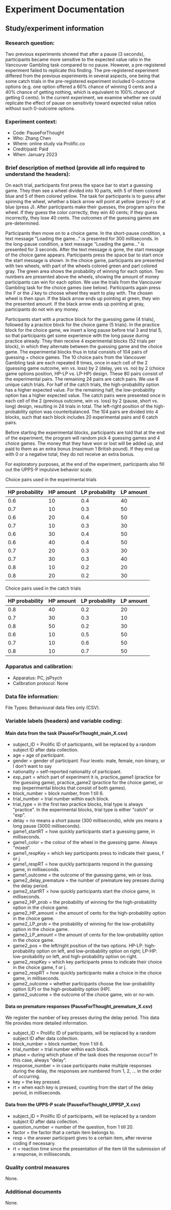 # Experiment Documentation

## Study/experiment information

### Research question:

Two previous experiments showed that after a pause (3 seconds), participants became more sensitive to the expected value ratio in the Vancouver Gambling task compared to no pause. However, a pre-registered experiment failed to replicate this finding. The pre-registered experiment differed from the previous experiments in several aspects, one being that some catch trials in the pre-registered experiment included 0-outcome options (e.g. one option offered a 60% chance of winning 0 cents and a 40% chance of getting nothing, which is equivalent to 100% chance of getting 0 cents). In the current experiment, we examine whether we could replicate the effect of pause on sensitivity toward expected value ratios without such 0-outcome options.

### Experiment context:

-	Code: PauseForThought
-	Who: Zhang Chen
-	Where: online study via Prolific.co
-	Credit/paid: Paid
-	When: January 2023

### Brief description of method (provide all info required to understand the headers):

On each trial, participants first press the space bar to start a guessing game. They then see a wheel divided into 10 parts, with 5 of them colored blue and 5 of them colored yellow. The task for participants is to guess after spinning the wheel, whether a black arrow will point at yellow (press F) or at blue (press J). After participants make their guesses, the program spins the wheel. If they guess the color correctly, they win 40 cents; if they guess incorrectly, they lose 40 cents. The outcomes of the guessing games are pre-determined.

Participants then move on to a choice game. In the short-pause condition, a text message "Loading the game..." is presented for 300 milliseconds. In the long-pause condition, a text message "Loading the game..." is presented for 3 seconds. After the text message is gone, the start message of the choice game appears. Participants press the space bar to start once the start message is shown. In the choice game, participants are presented with two wheels, with part of the wheels colored green and part colored gray. The green area shows the probability of winning for each option. Two numbers are presented above the wheels, showing the amount of money participants can win for each option. We use the trials from the Vancouver Gambling task for the choice games (see below). Participants again press the F or the J key to choose wheel they want to play with. The chosen wheel is then spun. If the black arrow ends up pointing at green, they win the presented amount. If the black arrow ends up pointing at gray, participants do not win any money.

Participants start with a practice block for the guessing game (4 trials), followed by a practice block for the choice game (5 trials). In the practice block for the choice game, we insert a long pause before trial 3 and trial 5, so that participants get some experience with the long pause during practice already. They then receive 4 experimental blocks (52 trials per block), in which they alternate between the guessing game and the choice game. The experimental blocks thus in total consists of 104 pairs of guessing + choice games. The 10 choice pairs from the Vancouver Gambling task are each repeated 8 times, once in each cell of the 2 (guessing game outcome, win vs. loss) by 2 (delay, yes vs. no) by 2 (choice game options position, HP-LP vs. LP-HP) design. These 80 pairs consist of the experimental pairs. The remaining 24 pairs are catch pairs. We use 6 unique catch trials. For half of the catch trials, the high-probability option has a higher expected value. For the remaining half, the low-probability option has a higher expected value. The catch pairs were presented once in each cell of the 2 (previous outcome, win vs. loss) by 2 (pause, short vs. long) design, resulting in 24 trials in total. The left-right position of the high-probability option was counterbalanced. The 104 pairs are divided into 4 blocks, such that each block includes 20 experimental pairs and 6 catch pairs.

Before starting the experimental blocks, participants are told that at the end of the experiment, the program will random pick 4 guessing games and 4 choice games. The money that they have won or lost will be added up, and paid to them as an extra bonus (maximum 1 British pound). If they end up with 0 or a negative total, they do not receive an extra bonus.

For exploratory purposes, at the end of the experiment, participants also fill out the UPPS-P impulsive behavior scale.

Choice pairs used in the experimental trials

| HP probability | HP amount | LP probability | LP amount |
|----------------|-----------|----------------|-----------|
| 0.6            | 10        | 0.4            | 40        |
| 0.7            | 10        | 0.3            | 50        |
| 0.6            | 20        | 0.4            | 50        |
| 0.7            | 10        | 0.3            | 30        |
| 0.6            | 30        | 0.4            | 50        |
| 0.6            | 40        | 0.4            | 50        |
| 0.7            | 20        | 0.3            | 30        |
| 0.7            | 30        | 0.3            | 40        |
| 0.8            | 10        | 0.2            | 20        |
| 0.8            | 20        | 0.2            | 30        |


Choice pairs used in the catch trials

| HP probability | HP amount | LP probability | LP amount |
|----------------|-----------|----------------|-----------|
| 0.8            | 40        | 0.2            | 20        |
| 0.7            | 30        | 0.3            | 10        |
| 0.8            | 50        | 0.2            | 30        |
| 0.6            | 10        | 0.5            | 50        |
| 0.7            | 10        | 0.6            | 50        |
| 0.8            | 10        | 0.7            | 50        |


### Apparatus and calibration:

- Apparatus: PC, jsPsych
- Calibration protocol: None

### Data file information:

File Types: Behavioural data files only (CSV).

### Variable labels (headers) and variable coding:

#### Main data from the task (PauseForThought_main_X.csv)

- subject_ID = Prolific ID of participants, will be replaced by a random subject ID after data collection.
- age = age of participant.
- gender = gender of participant. Four levels: male, female, non-binary, or I don't want to say
- nationality = self-reported nationality of participant.
- exp_part = which part of experiment it is, practice_game1 (practice for the guessing game), practice_game2 (practice for the choice game), or exp (experimental blocks that consist of both games).
- block_number = block number, from 1 till 6.
- trial_number = trial number within each block.
- trial_type = in the first two practice blocks, trial type is always "practice". In the experimental blocks, trial type is either "catch" or "exp".
- delay = no means a short pause (300 milliseconds), while yes means a long pause (3000 milliseconds).
- game1_startRT = how quickly participants start a guessing game, in milliseconds.
- game1_color = the colour of the wheel in the guessing game. Always "mixed".
- game1_respKey = which key participants press to indicate their guess, f or j.
- game1_respRT = how quickly participants respond in the guessing game, in milliseconds.
- game1_outcome = the outcome of the guessing game, win or loss.
- game2_delay_premature = the number of premature key presses during the delay period.
- game2_startRT = how quickly participants start the choice game, in milliseconds.
- game2_HP_prob = the probability of winning for the high-probability option in the choice game.
- game2_HP_amount = the amount of cents for the high-probability option in the choice game.
- game2_LP_prob = the probability of winning for the low-probability option in the choice game.
- game2_LP_amount = the amount of cents for the low-probability option in the choice game.
- game2_pos = the left/right position of the two options. HP-LP: high-probability option on left, and low-probability option on right; LP-HP: low-probability on left, and high-probability option on right.
- game2_respKey = which key participants press to indicate their choice in the choice game, f or j.
- game2_respRT = how quickly participants make a choice in the choice game, in milliseconds.
- game2_outcome = whether participants choose the low-probability option (LP) or the high-probability option (HP).
- game2_outcome = the outcome of the choice game, win or no-win.

#### Data on premature responses (PauseForThought_premature_X.csv)

We register the number of key presses during the delay period. This data file provides more detailed information.

- subject_ID = Prolific ID of participants, will be replaced by a random subject ID after data collection.
- block_number = block number, from 1 till 6.
- trial_number = trial number within each block.
- phase = during which phase of the task does the response occur? In this case, always "delay".
- response_number = in case participants make multiple responses during the delay, the responses are numbered from 1, 2, ... in the order of occurring.
- key = the key pressed.
- rt = when each key is pressed, counting from the start of the delay period, in milliseconds.

#### Data from the UPPS-P scale (PauseForThought_UPPSP_X.csv)

- subject_ID = Prolific ID of participants, will be replaced by a random subject ID after data collection.
-	question_number = number of the question, from 1 till 20.
- factor = the factor that a certain item belongs to.
- resp = the answer participant gives to a certain item, after reverse coding if necessary.
- rt = reaction time since the presentation of the item till the submission of a response, in milliseconds.

### Quality control measures
None.

### Additional documents
None.

